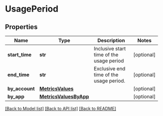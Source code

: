 # UsagePeriod

## Properties
Name | Type | Description | Notes
------------ | ------------- | ------------- | -------------
**start_time** | **str** | Inclusive start time of the usage period | [optional] 
**end_time** | **str** | Exclusive end time of the usage period. | [optional] 
**by_account** | [**MetricsValues**](MetricsValues.md) |  | [optional] 
**by_app** | [**MetricsValuesByApp**](MetricsValuesByApp.md) |  | [optional] 

[[Back to Model list]](../README.md#documentation-for-models) [[Back to API list]](../README.md#documentation-for-api-endpoints) [[Back to README]](../README.md)

